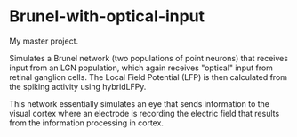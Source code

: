 # Brunel-with-optical-input
My master project.

Simulates a Brunel network (two populations of point neurons) that receives input from an LGN population, which again receives "optical" input from retinal ganglion cells. The Local Field Potential (LFP) is then calculated from the spiking activity using hybridLFPy.

This network essentially simulates an eye that sends information to the visual cortex where an electrode is recording the electric field that results from the information processing in cortex.

